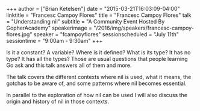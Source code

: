 +++
author = ["Brian Ketelsen"]
date = "2015-03-21T16:03:09-04:00"
linktitle = "Francesc Campoy Flores"
title = "Francesc Campoy Flores"
talk = "Understanding nil"
subtitle = "A Community Event Hosted By GopherAcademy"
speakerimage = "/2016/img/speakers/francesc-campoy-flores.jpg"
speaker = "fcampoyflores"
sessionscheduled = "July 11th"
sessiontime = "9:00am - 9:30am"
+++

Is it a constant? A variable? Where is it defined? What is its type? It has no type? It has all the types? Those are usual questions that people learning Go ask and this talk answers all of them and more.

The talk covers the different contexts where nil is used, what it means, the gotchas to be aware of, and some patterns where nil becomes essential.

In parallel to the exploration of how nil can be used I will also discuss the origin and history of nil in those contexts.
